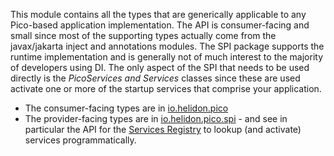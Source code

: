 This module contains all the types that are generically applicable to any Pico-based application implementation. The API is consumer-facing and small since most of the supporting types actually come from the javax/jakarta inject and annotations modules. The SPI package supports the runtime implementation and is generally not of much interest to the majority of developers using DI. The only aspect of the SPI that needs to be used directly is the <i>PicoServices and Services</i> classes since these are used activate one or more of the startup services that comprise your application.

* The consumer-facing types are in [io.helidon.pico](src/main/java/io/helidon/pico)
* The provider-facing types are in [io.helidon.pico.spi](src/main/java/io/helidon/pico/spi) - and see in particular the API for the [Services Registry](src/main/java/io/helidon/pico/spi/Services.java) to lookup (and activate) services programmatically.

